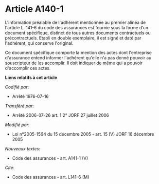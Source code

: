 # Article A140-1

L'information préalable de l'adhérent mentionnée au premier alinéa de l'article L. 141-6 du code des assurances est fournie
sous la forme d'un document spécifique, distinct de tous autres documents contractuels ou précontractuels. Etabli en double
exemplaire, il est signé et daté par l'adhérent, qui conserve l'original.

Ce document spécifique comporte la mention des actes dont l'entreprise d'assurance entend informer l'adhérent qu'elle n'a pas
donné pouvoir au souscripteur de les accomplir. Il doit indiquer de même qui a pouvoir d'accomplir ces actes.

**Liens relatifs à cet article**

_Codifié par_:

  - Arrêté 1976-07-16

_Transféré par_:

  - Arrêté 2006-07-26 art. 1 2° JORF 27 juillet 2006

_Modifié par_:

  - Loi n°2005-1564 du 15 décembre 2005 - art. 15 (V) JORF 16 décembre 2005

_Nouveaux textes_:

  - Code des assurances - art. A141-1 (V)

_Cite_:

  - Code des assurances - art. L141-6 (M)
